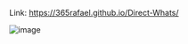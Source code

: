Link: https://365rafael.github.io/Direct-Whats/

![image](https://github.com/user-attachments/assets/2dd8ed46-ed63-4605-a502-16419f39bea5)
